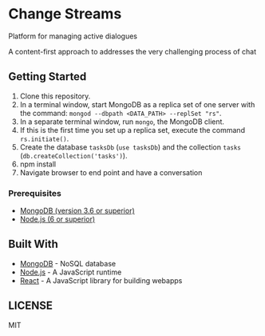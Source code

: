 # Change Streams
Platform for managing active dialogues

A content-first approach to addresses the very challenging process of chat


## Getting Started

1. Clone this repository.
2. In a terminal window, start MongoDB as a replica set of one server with the command: `mongod --dbpath <DATA_PATH> --replSet "rs"`.
3. In a separate terminal window, run `mongo`, the MongoDB client.
4. If this is the first time you set up a replica set, execute the command `rs.initiate()`.
5. Create the database `tasksDb` (`use tasksDb`) and the collection `tasks` (`db.createCollection('tasks')`).
6. npm install
7. Navigate browser to end point and have a conversation

### Prerequisites

- [MongoDB (version 3.6 or superior)](https://www.mongodb.com/download-center#community)
- [Node.js (6 or superior)](https://nodejs.org/en/download/)

## Built With

* [MongoDB](https://www.mongodb.com/) - NoSQL database
* [Node.js](https://nodejs.org/en/) - A JavaScript runtime 
* [React](https://reactjs.org/) - A JavaScript library for building webapps

## LICENSE
MIT
